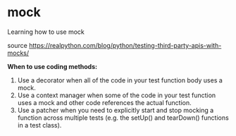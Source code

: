 # mock
Learning how to use mock

source https://realpython.com/blog/python/testing-third-party-apis-with-mocks/

**When to use coding methods:**

1. Use a decorator when all of the code in your test function body uses a mock.
2. Use a context manager when some of the code in your test function uses a mock and other code references the actual function.
3. Use a patcher when you need to explicitly start and stop mocking a function across multiple tests (e.g. the setUp() and tearDown() functions in a test class).